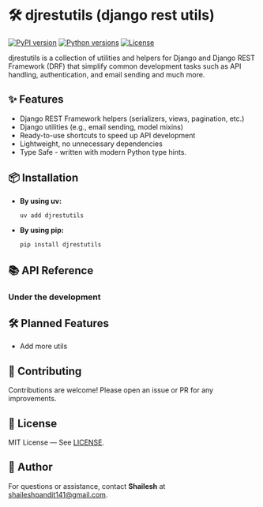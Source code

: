 # 🛠️ djrestutils (django rest utils)

[![PyPI version](https://img.shields.io/pypi/v/djrestutils.svg)](https://pypi.org/project/djrestutils/)
[![Python versions](https://img.shields.io/pypi/pyversions/djrestutils.svg)](https://pypi.org/project/djrestutils/)
[![License](https://img.shields.io/pypi/l/djrestutils.svg)](https://github.com/shaileshpandit141/djrestutils/blob/main/LICENSE)

djrestutils is a collection of utilities and helpers for Django and Django REST Framework (DRF) that simplify common development tasks such as API handling, authentication, and email sending and much more.

## ✨ Features

- Django REST Framework helpers (serializers, views, pagination, etc.)
- Django utilities (e.g., email sending, model mixins)
- Ready-to-use shortcuts to speed up API development
- Lightweight, no unnecessary dependencies
- Type Safe - written with modern Python type hints.

## 📦 Installation

- **By using uv:**
  
    ```bash
    uv add djrestutils
    ````

- **By using pip:**

    ```bash
    pip install djrestutils
    ````

## 📚 API Reference

### Under the development

## 🛠️ Planned Features

- Add more utils

## 🤝 Contributing

Contributions are welcome! Please open an issue or PR for any improvements.

## 📜 License

MIT License — See [LICENSE](LICENSE).

## 👤 Author

For questions or assistance, contact **Shailesh** at [shaileshpandit141@gmail.com](mailto:shaileshpandit141@gmail.com).